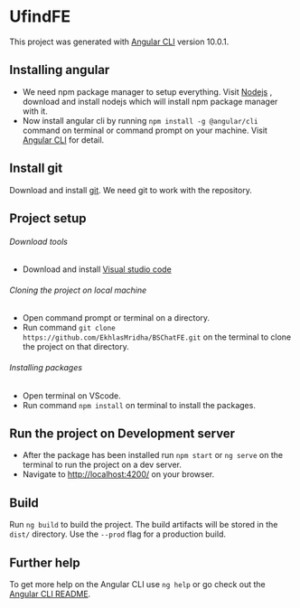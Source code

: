 # UfindFE

This project was generated with [Angular CLI](https://github.com/angular/angular-cli) version 10.0.1.

## Installing angular
* We need npm package manager to setup everything. Visit [Nodejs](https://nodejs.org/en/) , download and install nodejs which will install npm package manager with it.
* Now install angular cli by running `npm install -g @angular/cli` command on terminal or command prompt on your machine. Visit [Angular CLI](https://cli.angular.io/) for detail.

## Install git
Download and install [git](https://git-scm.com/downloads). We need git to work with the repository.

## Project setup
###### Download tools
* Download and install [Visual studio code](https://visualstudio.microsoft.com/downloads/)

###### Cloning the project on local machine
* Open command prompt or terminal on a directory.
* Run command `git clone https://github.com/EkhlasMridha/BSChatFE.git` on the terminal to clone the project on that directory.

###### Installing packages
* Open terminal on VScode.
* Run command `npm install` on terminal to install the packages.

## Run the project on Development server

* After the package has been installed run `npm start` or `ng serve` on the terminal to run the project on a dev server.
* Navigate to [http://localhost:4200/](http://localhost:4200/) on your browser.

## Build

Run `ng build` to build the project. The build artifacts will be stored in the `dist/` directory. Use the `--prod` flag for a production build.

## Further help

To get more help on the Angular CLI use `ng help` or go check out the [Angular CLI README](https://github.com/angular/angular-cli/blob/master/README.md).
